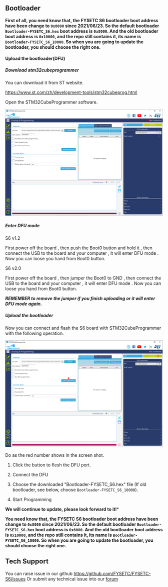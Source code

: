 

## Bootloader

**First of all, you need know that, the FYSETC S6 bootloader boot address have been change to `0x8000` since 2021/06/23. So the default bootloader `Bootloader-FYSETC_S6.hex` boot address is `0x8000`. And the old bootloader boot address is `0x10000`, and the repo still contains it, its name is  `Bootloader-FYSETC_S6_10000`. So when you are going to update the bootloader, you should choose the right one.** 

#### Upload the bootloader(DFU)

##### Download stm32cubeprogrammer 

You can download it from ST website.

https://www.st.com/zh/development-tools/stm32cubeprog.html

Open the STM32CubeProgrammer software.

![STM32CubeProgrammer](images/STM32CubeProgrammer.png)

##### Enter DFU mode

S6 v1.2

First power off the board , then push the Boot0 button and hold it , then connect the USB to the board and your computer , it will enter DFU mode . Now you can loose you hand from Boot0 button.

S6 v2.0

First power off the board , then jumper the Boot0 to GND , then connect the USB to the board and your computer , it will enter DFU mode . Now you can loose you hand from Boot0 button. 

***REMEMBER to remove the jumper if you finish uploading or it will enter DFU mode again.***

##### Upload the bootloader

Now you can connect and flash the S6 board with STM32CubeProgrammer with the following operation.

![Steps](images/Steps.png)

Do as the red number shows in the screen shot.

1. Click the button to flesh the DFU port.

2. Connect the DFU 

3. Choose the downloaded "Bootloader-FYSETC_S6.hex" file (If old bootloader, see below, choose `Bootloader-FYSETC_S6_10000`). 

6. Start Programming

**We will continue to update, please look forward to it!***

**You need know that, the FYSETC S6 bootloader boot address have been change to `0x8000` since 2021/06/23. So the default bootloader `Bootloader-FYSETC_S6.hex` boot address is `0x8000`. And the old bootloader boot address is `0x10000`, and the repo still contains it, its name is  `Bootloader-FYSETC_S6_10000`. So when you are going to update the bootloader, you should choose the right one.** 

## Tech Support
You can raise issue in our github https://github.com/FYSETC/FYSETC-S6/issues
Or submit any technical issue into our [forum](http://forum.fysetc.com/) 